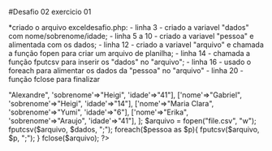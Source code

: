 #Desafio 02 exercicio 01

*criado o arquivo exceldesafio.php:
    - linha 3 - criado a variavel "dados" com nome/sobrenome/idade;
    - linha 5 a 10 - criado a variavel "pessoa" e alimentada com os dados;
    - linha 12 - criado a variavel "arquivo" e chamada a função fopen para criar um arquivo de planilha;
    - linha 14 - chamada a função fputcsv para inserir os "dados" no "arquivo";
    - linha 16 - usado o foreach para alimentar os dados da "pessoa" no "arquivo"
    - linha 20 - função fclose para finalizar



<?php

$dados = ["nome", "sobrenome","idade"];

$pessoa = [
    ['nome'=>"Alexandre", 'sobrenome'=>"Heigi", 'idade'=>"41"],
    ['nome'=>"Gabriel", 'sobrenome'=>"Heigi", 'idade'=>"14"],
    ['nome'=>"Maria Clara", 'sobrenome'=>"Yumi", 'idade'=>"6"],
    ['nome'=>"Erika", 'sobrenome'=>"Araujo", 'idade'=>"41"],
];

$arquivo = fopen("file.csv", "w");

fputcsv($arquivo, $dados, ";");

foreach($pessoa as $p){
    fputcsv($arquivo, $p, ";");
}

fclose($arquivo);
    


?>


